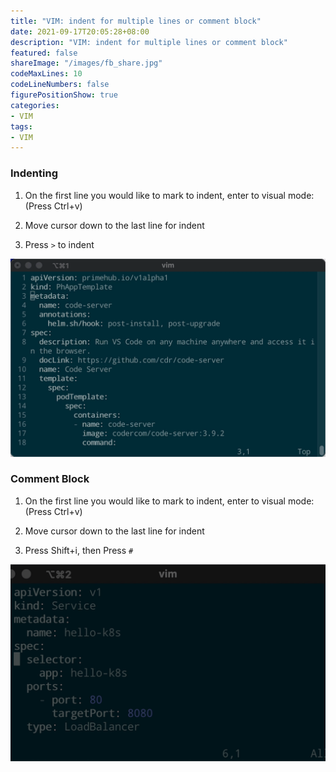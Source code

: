```yaml
---
title: "VIM: indent for multiple lines or comment block"
date: 2021-09-17T20:05:28+08:00
description: "VIM: indent for multiple lines or comment block"
featured: false
shareImage: "/images/fb_share.jpg"
codeMaxLines: 10
codeLineNumbers: false
figurePositionShow: true
categories:
- VIM
tags:
- VIM
---
```


### Indenting
1. On the first line you would like to mark to indent, enter to visual mode: (Press Ctrl+v)

2. Move cursor down to the last line for indent

3. Press `>` to indent

![](/images/2021-09-17-01.gif)

### Comment Block
1. On the first line you would like to mark to indent, enter to visual mode: (Press Ctrl+v)

2. Move cursor down to the last line for indent

3. Press Shift+i, then Press `#`

![](/images/2021-09-17-02.gif)
